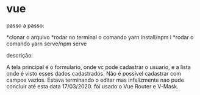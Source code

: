 # vue

passo a passo:

*clonar o arquivo
*rodar no terminal o comando yarn install/npm i
\*rodar o comando yarn serve/npm serve

descrição:

A tela principal é o formulario, onde vc pode cadastrar o usuario, e a lista
onde é visto esses dados cadastrados. Não é possível cadastrar com campos vazios.
Estava terminando o editar mas infelizmente nao pude concluir até esta data 17/03/2020.
foi usado o Vue Router e V-Mask.
